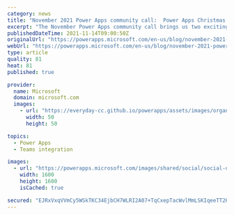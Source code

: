 ```yaml
---
category: news
title: "November 2021 Power Apps community call:  Power Apps Christmas Calendars and ProvisionGenie an open-source provisioning engine for Microsoft Teams"
excerpt: "The November Power Apps community call brings us two exciting topics: How to create calendaring applications (in this case a Christmas Advent calendar for the Holidays) and one of the hottest topics for the year: integrating the Power Platform and Microsoft Teams, specifically how to automate the deployment"
publishedDateTime: 2021-11-14T09:00:50Z
originalUrl: "https://powerapps.microsoft.com/en-us/blog/november-2021-power-apps-community-call-power-apps-christmas-calendars-and-provisiongenie-an-open-source-provisioning-engine-for-microsoft-teams/"
webUrl: "https://powerapps.microsoft.com/en-us/blog/november-2021-power-apps-community-call-power-apps-christmas-calendars-and-provisiongenie-an-open-source-provisioning-engine-for-microsoft-teams/"
type: article
quality: 81
heat: 81
published: true

provider:
  name: Microsoft
  domain: microsoft.com
  images:
    - url: "https://everyday-cc.github.io/powerapps/assets/images/organizations/microsoft.com-50x50.jpg"
      width: 50
      height: 50

topics:
  - Power Apps
  - Teams integration

images:
  - url: "https://powerapps.microsoft.com/images/shared/social/social-default-image.png"
    width: 1600
    height: 1600
    isCached: true

secured: "EJRxVxqVVmCy5WSkTKC34EjbCH7WLRI2A07+TqCxepTacWvlMmLSKIqeeTT2HwJYxG6RtH8GtmDBkYUfbbOiutREF1sqjErxpl7OZf0gWhUOgDv9U+3R34iTv8n8lgJUbc8HqhKrspB/DAdJqZzeThniGZ5+H2kc1AClBtRM8gOnz4Yw3euMVadw3F44FaQT/lFhrcZETzp10zCoTPS5Ko6O2tS0B4aCAznwsApJ2+gWLo8c0oe6u3uxS74aMJPSP89aYFfxVDrljLxMCdsOhX86BmL/uwGmTDyoU5fiwib7ytibvgKh2Jx7qNZFQwsVUcmDtGTuzMAuQUpw9RMUdQiBOkzE9Z7t97FevNZIyeA=;KY82XnzMksemJ7EzeLBW4Q=="
---
```


